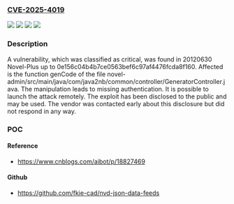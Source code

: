### [CVE-2025-4019](https://cve.mitre.org/cgi-bin/cvename.cgi?name=CVE-2025-4019)
![](https://img.shields.io/static/v1?label=Product&message=Novel-Plus&color=blue)
![](https://img.shields.io/static/v1?label=Version&message=%3D%200e156c04b4b7ce0563bef6c97af4476fcda8f160%20&color=brighgreen)
![](https://img.shields.io/static/v1?label=Vulnerability&message=Improper%20Authentication&color=brighgreen)
![](https://img.shields.io/static/v1?label=Vulnerability&message=Missing%20Authentication&color=brighgreen)

### Description

A vulnerability, which was classified as critical, was found in 20120630 Novel-Plus up to 0e156c04b4b7ce0563bef6c97af4476fcda8f160. Affected is the function genCode of the file novel-admin/src/main/java/com/java2nb/common/controller/GeneratorController.java. The manipulation leads to missing authentication. It is possible to launch the attack remotely. The exploit has been disclosed to the public and may be used. The vendor was contacted early about this disclosure but did not respond in any way.

### POC

#### Reference
- https://www.cnblogs.com/aibot/p/18827469

#### Github
- https://github.com/fkie-cad/nvd-json-data-feeds

